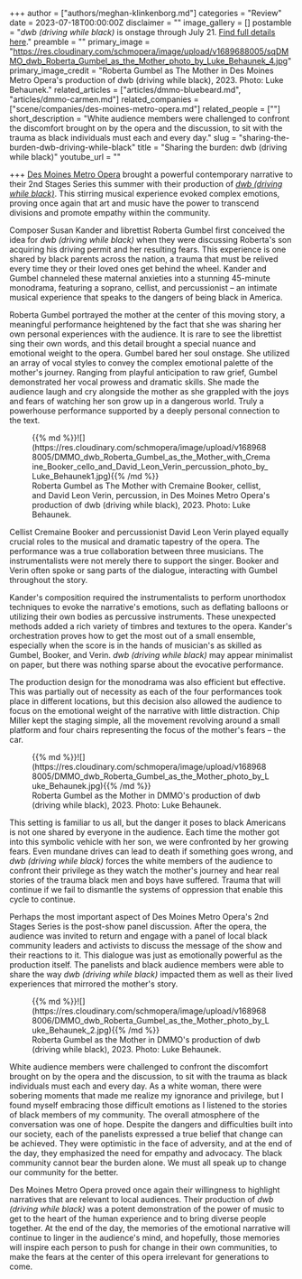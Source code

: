 +++
author = ["authors/meghan-klinkenborg.md"]
categories = "Review"
date = 2023-07-18T00:00:00Z
disclaimer = ""
image_gallery = []
postamble = "_dwb (driving while black)_ is onstage through July 21. [Find full details here](https://desmoinesmetroopera.org/productions/dwb/)."
preamble = ""
primary_image = "https://res.cloudinary.com/schmopera/image/upload/v1689688005/sqDMMO_dwb_Roberta_Gumbel_as_the_Mother_photo_by_Luke_Behaunek_4.jpg"
primary_image_credit = "Roberta Gumbel as The Mother in Des Moines Metro Opera's production of dwb (driving while black), 2023. Photo: Luke Behaunek."
related_articles = ["articles/dmmo-bluebeard.md", "articles/dmmo-carmen.md"]
related_companies = ["scene/companies/des-moines-metro-opera.md"]
related_people = [""]
short_description = "White audience members were challenged to confront the discomfort brought on by the opera and the discussion, to sit with the trauma as black individuals must each and every day."
slug = "sharing-the-burden-dwb-driving-while-black"
title = "Sharing the burden: dwb (driving while black)"
youtube_url = ""

+++
[Des Moines Metro Opera](/scene/companies/des-moines-metro-opera/) brought a powerful contemporary narrative to their 2nd Stages Series this summer with their production of [_dwb (driving while black)_](https://desmoinesmetroopera.org/productions/dwb/). This stirring musical experience evoked complex emotions, proving once again that art and music have the power to transcend divisions and promote empathy within the community.

Composer Susan Kander and librettist Roberta Gumbel first conceived the idea for _dwb (driving while black)_ when they were discussing Roberta's son acquiring his driving permit and her resulting fears. This experience is one shared by black parents across the nation, a trauma that must be relived every time they or their loved ones get behind the wheel. Kander and Gumbel channeled these maternal anxieties into a stunning 45-minute monodrama, featuring a soprano, cellist, and percussionist – an intimate musical experience that speaks to the dangers of being black in America.

Roberta Gumbel portrayed the mother at the center of this moving story, a meaningful performance heightened by the fact that she was sharing her own personal experiences with the audience. It is rare to see the librettist sing their own words, and this detail brought a special nuance and emotional weight to the opera. Gumbel bared her soul onstage. She utilized an array of vocal styles to convey the complex emotional palette of the mother's journey. Ranging from playful anticipation to raw grief, Gumbel demonstrated her vocal prowess and dramatic skills. She made the audience laugh and cry alongside the mother as she grappled with the joys and fears of watching her son grow up in a dangerous world. Truly a powerhouse performance supported by a deeply personal connection to the text.

<figure data-type="image">{{% md %}}![](https://res.cloudinary.com/schmopera/image/upload/v1689688005/DMMO_dwb_Roberta_Gumbel_as_the_Mother_with_Cremaine_Booker_cello_and_David_Leon_Verin_percussion_photo_by_Luke_Behaunek1.jpg){{% /md %}}

<figcaption>Roberta Gumbel as The Mother with Cremaine Booker, cellist, and David Leon Verin, percussion, in Des Moines Metro Opera's production of dwb (driving while black), 2023. Photo: Luke Behaunek.</figcaption>  
</figure>

Cellist Cremaine Booker and percussionist David Leon Verin played equally crucial roles to the musical and dramatic tapestry of the opera. The performance was a true collaboration between three musicians. The instrumentalists were not merely there to support the singer. Booker and Verin often spoke or sang parts of the dialogue, interacting with Gumbel throughout the story. 

Kander's composition required the instrumentalists to perform unorthodox techniques to evoke the narrative's emotions, such as deflating balloons or utilizing their own bodies as percussive instruments. These unexpected methods added a rich variety of timbres and textures to the opera. Kander's orchestration proves how to get the most out of a small ensemble, especially when the score is in the hands of musician's as skilled as Gumbel, Booker, and Verin. _dwb (driving while black)_ may appear minimalist on paper, but there was nothing sparse about the evocative performance. 

The production design for the monodrama was also efficient but effective. This was partially out of necessity as each of the four performances took place in different locations, but this decision also allowed the audience to focus on the emotional weight of the narrative with little distraction. Chip Miller kept the staging simple, all the movement revolving around a small platform and four chairs representing the focus of the mother's fears – the car.

<figure data-type="image">{{% md %}}![](https://res.cloudinary.com/schmopera/image/upload/v1689688005/DMMO_dwb_Roberta_Gumbel_as_the_Mother_photo_by_Luke_Behaunek.jpg){{% /md %}}

<figcaption>Roberta Gumbel as the Mother in DMMO's production of dwb (driving while black), 2023. Photo: Luke Behaunek.</figcaption>  
</figure>

This setting is familiar to us all, but the danger it poses to black Americans is not one shared by everyone in the audience. Each time the mother got into this symbolic vehicle with her son, we were confronted by her growing fears. Even mundane drives can lead to death if something goes wrong, and _dwb (driving while black)_ forces the white members of the audience to confront their privilege as they watch the mother's journey and hear real stories of the trauma black men and boys have suffered. Trauma that will continue if we fail to dismantle the systems of oppression that enable this cycle to continue. 

Perhaps the most important aspect of Des Moines Metro Opera's 2nd Stages Series is the post-show panel discussion. After the opera, the audience was invited to return and engage with a panel of local black community leaders and activists to discuss the message of the show and their reactions to it. This dialogue was just as emotionally powerful as the production itself. The panelists and black audience members were able to share the way _dwb (driving while black)_ impacted them as well as their lived experiences that mirrored the mother's story.

<figure data-type="image">{{% md %}}![](https://res.cloudinary.com/schmopera/image/upload/v1689688006/DMMO_dwb_Roberta_Gumbel_as_the_Mother_photo_by_Luke_Behaunek_2.jpg){{% /md %}}

<figcaption>Roberta Gumbel as the Mother in DMMO's production of dwb (driving while black), 2023. Photo: Luke Behaunek.</figcaption>
</figure>

White audience members were challenged to confront the discomfort brought on by the opera and the discussion, to sit with the trauma as black individuals must each and every day. As a white woman, there were sobering moments that made me realize my ignorance and privilege, but I found myself embracing those difficult emotions as I listened to the stories of black members of my community. The overall atmosphere of the conversation was one of hope. Despite the dangers and difficulties built into our society, each of the panelists expressed a true belief that change can be achieved. They were optimistic in the face of adversity, and at the end of the day, they emphasized the need for empathy and advocacy. The black community cannot bear the burden alone. We must all speak up to change our community for the better.

Des Moines Metro Opera proved once again their willingness to highlight narratives that are relevant to local audiences. Their production of _dwb (driving while black)_ was a potent demonstration of the power of music to get to the heart of the human experience and to bring diverse people together. At the end of the day, the memories of the emotional narrative will continue to linger in the audience's mind, and hopefully, those memories will inspire each person to push for change in their own communities, to make the fears at the center of this opera irrelevant for generations to come.
